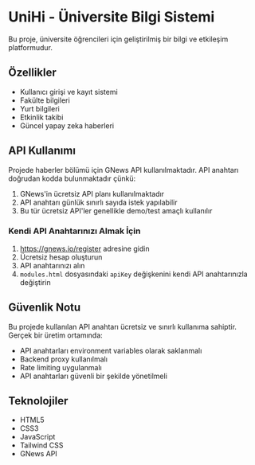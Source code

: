# UniHi - Üniversite Bilgi Sistemi

Bu proje, üniversite öğrencileri için geliştirilmiş bir bilgi ve etkileşim platformudur.

## Özellikler

- Kullanıcı girişi ve kayıt sistemi
- Fakülte bilgileri
- Yurt bilgileri
- Etkinlik takibi
- Güncel yapay zeka haberleri

## API Kullanımı

Projede haberler bölümü için GNews API kullanılmaktadır. API anahtarı doğrudan kodda bulunmaktadır çünkü:

1. GNews'in ücretsiz API planı kullanılmaktadır
2. API anahtarı günlük sınırlı sayıda istek yapılabilir
3. Bu tür ücretsiz API'ler genellikle demo/test amaçlı kullanılır

### Kendi API Anahtarınızı Almak İçin

1. https://gnews.io/register adresine gidin
2. Ücretsiz hesap oluşturun
3. API anahtarınızı alın
4. `modules.html` dosyasındaki `apiKey` değişkenini kendi API anahtarınızla değiştirin

## Güvenlik Notu

Bu projede kullanılan API anahtarı ücretsiz ve sınırlı kullanıma sahiptir. Gerçek bir üretim ortamında:

- API anahtarları environment variables olarak saklanmalı
- Backend proxy kullanılmalı
- Rate limiting uygulanmalı
- API anahtarları güvenli bir şekilde yönetilmeli

## Teknolojiler

- HTML5
- CSS3
- JavaScript
- Tailwind CSS
- GNews API
